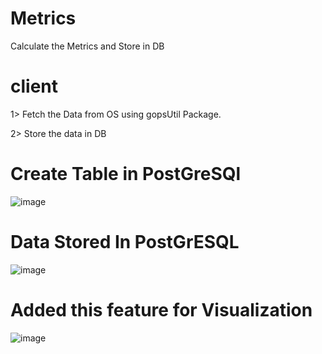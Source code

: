 # Metrics
Calculate the Metrics and Store in DB


# client

1> Fetch the Data from OS using gopsUtil Package.   

2> Store the data in DB

# Create Table in PostGreSQl

![image](https://github.com/user-attachments/assets/9fbecd53-9004-47c0-b675-47f8bedfcd41)


# Data Stored In PostGrESQL
![image](https://github.com/user-attachments/assets/f047159f-4d54-40ae-a5cd-dd3243055508)


# Added this feature for Visualization
![image](https://github.com/user-attachments/assets/6f71da53-c583-4ca3-b774-4c2680d541a1)
